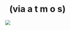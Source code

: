 <!--
id: 36242284
link: http://tumblr.atmos.org/post/36242284/via-a-t-m-o-s
slug: via-a-t-m-o-s
date: Tue May 27 2008 12:42:18 GMT-0700 (PDT)
publish: 2008-05-027
tags: 
title:   (via a t m o s)
-->


  (via a t m o s)
=================

![](http://31.media.tumblr.com/ZyX8Upfyn9ig16ycHUmdUpYv_500.jpg)

